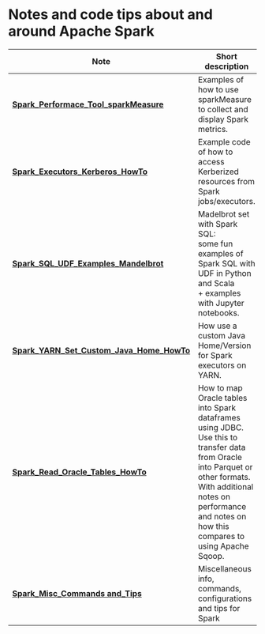 # Notes and code tips about and around Apache Spark

| Note                        | Short description
| -------------------------- | -------------------------------------------------------------------------------------
| [**Spark_Performace_Tool_sparkMeasure**](Spark_Performace_Tool_sparkMeasure.md)|Examples of how to use sparkMeasure to collect and display Spark metrics.
| [**Spark_Executors_Kerberos_HowTo**](Spark_Executors_Kerberos_HowTo.md) | Example code of how to access Kerberized resources from Spark jobs/executors.
| [**Spark_SQL_UDF_Examples_Mandelbrot**](Spark_SQL_UDF_examples_Mandelbrot) | Madelbrot set with Spark SQL:<br>some fun examples of Spark SQL with UDF in Python and Scala<br> + examples with Jupyter notebooks.
| [**Spark_YARN_Set_Custom_Java_Home_HowTo**](Spark_Set_Java_Home_Howto.md) | How use a custom Java Home/Version for Spark executors on YARN.
| [**Spark_Read_Oracle_Tables_HowTo**](Spark_Oracle_JDBC_Howto.md) | How to map Oracle tables into Spark dataframes using JDBC. Use this to transfer data from Oracle into Parquet or other formats. With additional notes on performance and notes on how this compares to using Apache Sqoop.
| [**Spark_Misc_Commands and_Tips**](Spark_Misc_Info.md) | Miscellaneous info, commands, configurations and tips for Spark

